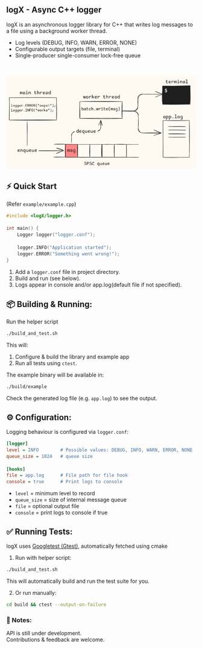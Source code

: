 ## logX - Async C++ logger
logX is an asynchronous logger library for C++ that writes log messages to a file using a background worker thread.

- Log levels (DEBUG, INFO, WARN, ERROR, NONE)
- Configurable output targets (file, terminal)
- Single-producer single-consumer lock-free queue
<br>

![Workflow](assets/workflow.png)

## ⚡ Quick Start
(Refer `example/example.cpp`)
```cpp
#include <logX/logger.h>

int main() {
    Logger logger("logger.conf");

    logger.INFO("Application started");
    logger.ERROR("Something went wrong!");
}
```
1. Add a `logger.conf` file in project directory.
2. Build and run (see below).
3. Logs appear in console and/or app.log(default file if not specified).


## 📦 Building & Running:
Run the helper script
```bash
./build_and_test.sh
```
This will:
1. Configure & build the library and example app
2. Run all tests using `ctest`.

The example binary will be available in:
```bash
./build/example
```
Check the generated log file (e.g. `app.log`) to see the output.

## ⚙️ Configuration:
Logging behaviour is configured via `logger.conf`:
```ini
[logger]
level = INFO        # Possible values: DEBUG, INFO, WARN, ERROR, NONE
queue_size = 1024   # queue size

[hooks]
file = app.log      # File path for file hook
console = true      # Print logs to console
```
- `level` = minimum level to record
- `queue_size` = size of internal message queue
- `file` = optional output file
- `console` = print logs to console if true


## ✅ Running Tests:
logX uses [Googletest (Gtest)](https://github.com/google/googletest), automatically fetched using cmake
1. Run with helper script:
```bash
./build_and_test.sh
```
This will automatically build and run the test suite for you.

2. Or run manually:
```bash
cd build && ctest --output-on-failure
```

### 📌 Notes: 
API is still under development.<br>
Contributions & feedback are welcome.